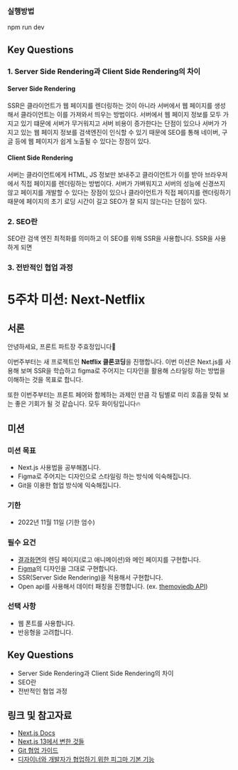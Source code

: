### 실행방법
npm run dev

## Key Questions

### 1. Server Side Rendering과 Client Side Rendering의 차이

#### Server Side Rendering
SSR은 클라이언트가 웹 페이지를 렌더링하는 것이 아니라 서버에서 웹 페이지를 생성해서 클라이언트는 이를 가져와서 띄우는 방법이다.
서버에서 웹 페이지 정보를 모두 가지고 있기 떄문에 서버가 무거워지고 서버 비용이 증가한다는 단점이 있으나
서버가 가지고 있는 웹 페이지 정보를 검색엔진이 인식할 수 있기 때문에 SEO를 통해 네이버, 구글 등에 웹 페이지가 쉽게 노출될 수 있다는 장점이 있다.

#### Client Side Rendering
서버는 클라이언트에게 HTML, JS 정보만 보내주고 클라이언트가 이를 받아 브라우저에서 직접 페이지를 렌더링하는 방법이다.
서버가 가벼워지고 서버의 성능에 신경쓰지 않고 페이지를 개발할 수 있다는 장점이 있으나
클라이언트가 직접 페이지를 렌더링하기 때문에 페이지의 초기 로딩 시간이 길고 SEO가 잘 되지 않는다는 단점이 있다.

### 2. SEO란
SEO란 검색 엔진 최적화를 의미하고 이 SEO를 위해 SSR을 사용합니다.
SSR을 사용하게 되면 

### 3. 전반적인 협업 과정



# 5주차 미션: Next-Netflix

## 서론

안녕하세요, 프론트 파트장 주효정입니다🙌

이번주부터는 새 프로젝트인 **Netflix 클론코딩**을 진행합니다. 이번 미션은 Next.js를 사용해 보며 SSR을 학습하고 figma로 주어지는 디자인을 활용해 스타일링 하는 방법을 이해하는 것을 목표로 합니다.

또한 이번주부터는 프론트 페어와 함께하는 과제인 만큼 각 팀별로 미리 호흡을 맞춰 보는 좋은 기회가 될 것 같습니다. 모두 화이팅입니다🔥

## 미션

### 미션 목표

- Next.js 사용법을 공부해봅니다.
- Figma로 주어지는 디자인으로 스타일링 하는 방식에 익숙해집니다.
- Git을 이용한 협업 방식에 익숙해집니다.

### 기한

- 2022년 11월 11일 (기한 엄수)

### 필수 요건

- [결과화면](https://next-netflix-16th.vercel.app/)의 렌딩 페이지(로고 애니메이션)와 메인 페이지를 구현합니다.
- [Figma](https://www.figma.com/file/UqdXDovIczt1Gl0IjknHQf/Netflix?node-id=0%3A1)의 디자인을 그대로 구현합니다.
- SSR(Server Side Rendering)을 적용해서 구현합니다.
- Open api를 사용해서 데이터 패칭을 진행합니다. (ex. [themoviedb API](https://developers.themoviedb.org/3/getting-started/introduction))

### 선택 사항

- 웹 폰트를 사용합니다.
- 반응형을 고려합니다.

## Key Questions

- Server Side Rendering과 Client Side Rendering의 차이
- SEO란
- 전반적인 협업 과정

## 링크 및 참고자료

- [Next.js Docs](https://beta.nextjs.org/docs)
- [Next.js 13에서 변한 것들](https://velog.io/@hang_kem_0531/Next.js-13%EC%9D%B4-%EB%82%98%EC%99%80%EB%B2%84%EB%A0%B8%EB%8B%A4)
- [Git 협업 가이드](https://velog.io/@jinuku/Git-%ED%98%91%EC%97%85-%EA%B0%80%EC%9D%B4%EB%93%9C)
- [디자이너와 개발자가 협업하기 위한 피그마 기본 기능](https://chingguhl.tistory.com/entry/%EA%B0%9C%EB%B0%9C%EC%9E%90%EA%B0%80-%EA%BC%AD-%EC%95%8C%EC%95%84%EC%95%BC-%ED%95%A0-%ED%94%BC%EA%B7%B8%EB%A7%88-10%EA%B0%80%EC%A7%80-%EA%B8%B0%EB%8A%A5-%EB%94%94%EC%9E%90%EC%9D%B4%EB%84%88%EC%99%80-%EA%B0%9C%EB%B0%9C%EC%9E%90%EA%B0%80-%ED%98%91%EC%97%85%ED%95%98%EA%B8%B0-%EC%9C%84%ED%95%9C-%ED%94%BC%EA%B7%B8%EB%A7%88-%EA%B8%B0%EB%B3%B8-%EA%B8%B0%EB%8A%A5)
